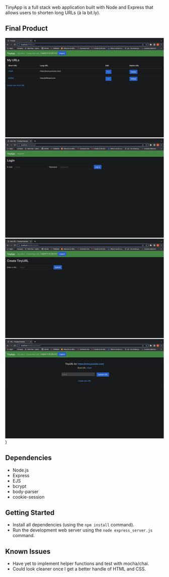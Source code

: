 TinyApp is a full stack web application built with Node and Express that allows users to shorten long URLs (à la bit.ly).

## Final Product

!["Screenshot of URLs page"](https://github.com/JoryLa/tinyapp/blob/main/docs/:urls-page.png?raw=true)
!["Screenshot of login page"](https://github.com/JoryLa/tinyapp/blob/main/docs/:urls:login-page.png?raw=true)
!["Screenshot of create new URL page"](https://github.com/JoryLa/tinyapp/blob/main/docs/:urls:new-page.png?raw=true)
!["Screenshot of newly made URL page"](https://github.com/JoryLa/tinyapp/blob/main/docs/:urls:show-page.png?raw=true))

## Dependencies

- Node.js
- Express
- EJS
- bcrypt
- body-parser
- cookie-session


## Getting Started

- Install all dependencies (using the `npm install` command).
- Run the development web server using the `node express_server.js` command.

## Known Issues

- Have yet to implement helper functions and test with mocha/chai.
- Could look cleaner once I get a better handle of HTML and CSS.